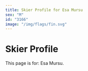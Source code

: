 ```yaml
---
title: Skier Profile for Esa Mursu
sex: "M"
id: "3166"
image: "/img/flags/fin.svg" 
---
```


# Skier Profile

This page is for: Esa Mursu.
    